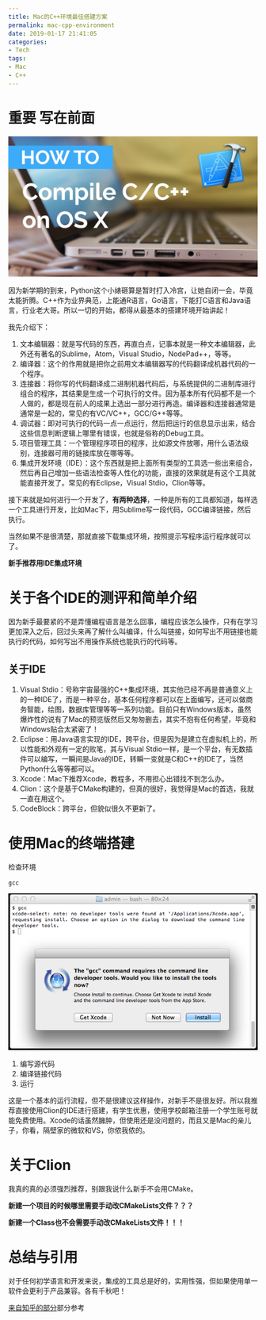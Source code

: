 ```yaml
---
title: Mac的C++环境最佳搭建方案
permalink: mac-cpp-environment
date: 2019-01-17 21:41:05
categories:
- Tech
tags:
- Mac
- C++
---
```


# 重要 写在前面

![](https://raw.githubusercontent.com/liutiantian233/Blog/master/20181230/%E5%9B%BE%E7%89%872.jpg)

因为新学期的到来，Python这个小婊砸算是暂时打入冷宫，让她自闭一会，毕竟太能折腾。C++作为业界典范，上能通R语言，Go语言，下能打C语言和Java语言，行业老大哥。所以一切的开始，都得从最基本的搭建环境开始讲起！

<!-- more -->

我先介绍下：

1. 文本编辑器：就是写代码的东西，再直白点，记事本就是一种文本编辑器，此外还有著名的Sublime，Atom，Visual Studio，NodePad++，等等。
2. 编译器：这个的作用就是把你之前用文本编辑器写的代码翻译成机器代码的一个程序。
3. 连接器：将你写的代码翻译成二进制机器代码后，与系统提供的二进制库进行组合的程序，其结果是生成一个可执行的文件。因为基本所有代码都不是一个人做的，都是现在前人的成果上选出一部分进行再造。编译器和连接器通常是通常是一起的，常见的有VC/VC++，GCC/G++等等。
4. 调试器：即对可执行的代码一点一点运行，然后把运行的信息显示出来，结合这些信息判断逻辑上哪里有错误，也就是俗称的Debug工具。
5. 项目管理工具：一个管理程序项目的程序，比如源文件放哪，用什么语法级别，连接器可用的链接库放在哪等等。
6. 集成开发环境（IDE）：这个东西就是把上面所有类型的工具选一些出来组合，然后再自己增加一些语法检查等人性化的功能，直接的效果就是有这个工具就能直接开发了。常见的有Eclipse，Visual Stdio，Clion等等。

接下来就是如何进行一个开发了，**有两种选择**，一种是所有的工具都知道，每样选一个工具进行开发，比如Mac下，用Sublime写一段代码，GCC编译链接，然后执行。

当然如果不是很清楚，那就直接下载集成环境，按照提示写程序运行程序就可以了。

**新手推荐用IDE集成环境**

# 关于各个IDE的测评和简单介绍

因为新手最要紧的不是弄懂编程语言是怎么回事，编程应该怎么操作，只有在学习更加深入之后，回过头来再了解什么叫编译，什么叫链接，如何写出不用链接也能执行的代码，如何写出不用操作系统也能执行的代码等。

## 关于IDE

1. Visual Stdio：号称宇宙最强的C++集成环境，其实他已经不再是普通意义上的一种IDE了，而是一种平台，基本任何程序都可以在上面编写，还可以做商务智能，绘图，数据库管理等等一系列功能。目前只有Windows版本，虽然爆炸性的说有了Mac的预览版然后又匆匆删去，其实不抱有任何希望，毕竟和Windows贴合太紧密了！
2. Eclipse：用Java语言实现的IDE，跨平台，但是因为是建立在虚拟机上的，所以性能和外观有一定的败笔，其与Visual Stdio一样，是一个平台，有无数插件可以编写，一瞬间是Java的IDE，转瞬一变就是C和C++的IDE了，当然Python什么等等都可以。
3. Xcode：Mac下推荐Xcode，教程多，不用担心出错找不到怎么办。
4. Clion：这个是基于CMake构建的，但真的很好，我觉得是Mac的首选，我就一直在用这个。
5. CodeBlock：跨平台，但貌似很久不更新了。

# 使用Mac的终端搭建

检查环境

```
gcc
```

![](https://raw.githubusercontent.com/liutiantian233/Blog/master/201901/mac-cpp-environment-1.png)

1. 编写源代码
2. 编译链接代码
3. 运行

这是一个基本的运行流程，但不是很建议这样操作，对新手不是很友好。所以我推荐直接使用Clion的IDE进行搭建，有学生优惠，使用学校邮箱注册一个学生账号就能免费使用。Xcode的话虽然臃肿，但使用还是没问题的，而且又是Mac的亲儿子，你看，隔壁家的微软和VS，你侬我侬的。

# 关于Clion

我真的真的必须强烈推荐，别跟我说什么新手不会用CMake。

**新建一个项目的时候哪里需要手动改CMakeLists文件？？？**

**新建一个Class也不会需要手动改CMakeLists文件！！！**

# 总结与引用

对于任何初学语言和开发来说，集成的工具总是好的，实用性强，但如果使用单一软件会更利于产品兼容。各有千秋吧！

[来自知乎的部分](https://www.zhihu.com/question/23677882/answer/131325334)部分参考